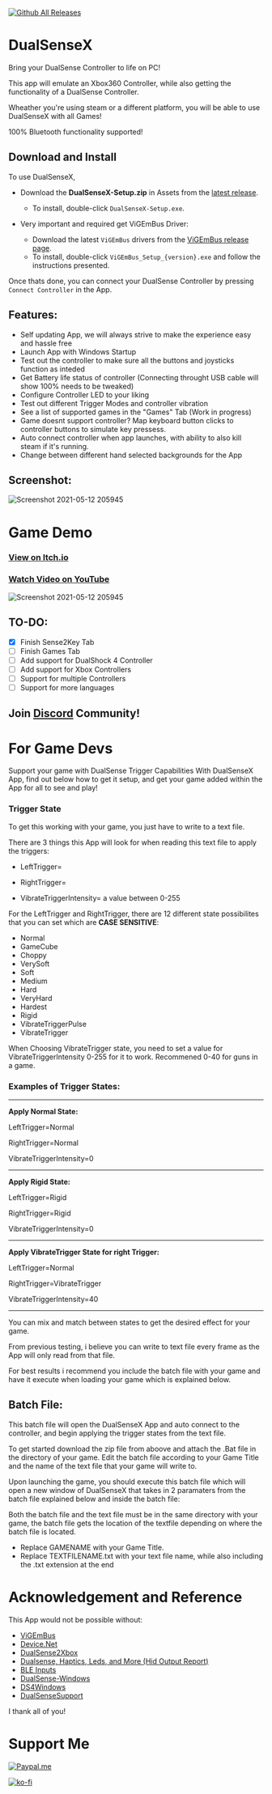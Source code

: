  [![**Github All Releases**](https://img.shields.io/github/downloads/Paliverse/DualSenseX/total.svg)](https://img.shields.io/github/downloads/Paliverse/DualSenseX/total.svg)
 
 # **DualSenseX**

Bring your DualSense Controller to life on PC!

This app will emulate an Xbox360 Controller, while also getting the functionality of a DualSense Controller.

Wheather you're using steam or a different platform, you will be able to use DualSenseX with all Games!

100% Bluetooth functionality supported!

## Download and Install

To use DualSenseX,

* Download the **DualSenseX-Setup.zip** in Assets from the [latest release](https://github.com/Paliverse/DualSenseX/releases/latest).  
    * To install, double-click `DualSenseX-Setup.exe`.

* Very important and required get ViGEmBus Driver:
    * Download the latest `ViGEmBus` drivers from the [ViGEmBus release page](https://github.com/ViGEm/ViGEmBus/releases/latest).  
    * To install, double-click `ViGEmBus_Setup_{version}.exe` and follow the instructions presented.

Once thats done, you can connect your DualSense Controller by pressing `Connect Controller` in the App.

## **Features:**
- Self updating App, we will always strive to make the experience easy and hassle free
- Launch App with Windows Startup
- Test out the controller to make sure all the buttons and joysticks function as inteded
- Get Battery life status of controller (Connecting throught USB cable will show 100% needs to be tweaked)
- Configure Controller LED to your liking
- Test out different Trigger Modes and controller vibration
- See a list of supported games in the "Games" Tab (Work in progress)
- Game doesnt support controller? Map keyboard button clicks to controller buttons to simulate key pressess.
- Auto connect controller when app launches, with ability to also kill steam if it's running.
- Change between different hand selected backgrounds for the App

## **Screenshot:**
![Screenshot 2021-05-12 205945](https://user-images.githubusercontent.com/4289084/118066856-11678d80-b365-11eb-9739-e12dcfbac3c0.png)

# **Game Demo**
### [**View on Itch.io**](https://paliverse.itch.io/dualsensex-game-demo)
### [**Watch Video on YouTube**](https://www.youtube.com/watch?v=VQABnviCeRw)

![Screenshot 2021-05-12 205945](https://img.itch.zone/aW1nLzYwMTU0NzcucG5n/original/KQkDLv.png)

## **TO-DO:**
- [X] Finish Sense2Key Tab 
- [ ] Finish Games Tab 
- [ ] Add support for DualShock 4 Controller
- [ ] Add support for Xbox Controllers
- [ ] Support for multiple Controllers
- [ ] Support for more languages

## Join [**Discord**](https://discord.gg/HknYZ5qr7R) Community!

# **For Game Devs**

Support your game with DualSense Trigger Capabilities With DualSenseX App, find out below how to get it setup, and get your game added within the App for all to see and play!

### **Trigger State**
To get this working with your game, you just have to write to a text file.

There are 3 things this App will look for when reading this text file to apply the triggers:

- LeftTrigger=

- RightTrigger=

- VibrateTriggerIntensity= a value between 0-255

For the LeftTrigger and RightTrigger, there are 12 different state possibilites that you can set which are **CASE SENSITIVE**:

- Normal
- GameCube
- Choppy
- VerySoft
- Soft
- Medium
- Hard
- VeryHard
- Hardest
- Rigid
- VibrateTriggerPulse
- VibrateTrigger

When Choosing VibrateTrigger state, you need to set a value for VibrateTriggerIntensity 0-255 for it to work. Recommened 0-40 for guns in a game.

### **Examples of Trigger States:**
____
**Apply Normal State:**

LeftTrigger=Normal

RightTrigger=Normal

VibrateTriggerIntensity=0
___________________
**Apply Rigid State:**

LeftTrigger=Rigid

RightTrigger=Rigid

VibrateTriggerIntensity=0
___________________
**Apply VibrateTrigger State for right Trigger:**

LeftTrigger=Normal

RightTrigger=VibrateTrigger

VibrateTriggerIntensity=40
___________________
You can mix and match between states to get the desired effect for your game.

From previous testing, i believe you can write to text file every frame as the App will only read from that file.

For best results i recommend you include the batch file with your game and have it execute when loading your game which is explained below.

## **Batch File:**
This batch file will open the DualSenseX App and auto connect to the controller, and begin applying the trigger states from the text file.

To get started download the zip file from aboove and attach the .Bat file in the directory of your game.
Edit the batch file according to your Game Title and the name of the text file that your game will write to.

Upon launching the game, you should execute this batch file which will open a new window
of DualSenseX that takes in 2 paramaters from the batch file explained below and inside the batch file:

Both the batch file and the text file must be in the same directory with your game, the batch file gets the location of the 
textfile depending on where the batch file is located.

- Replace GAMENAME with your Game Title.
- Replace TEXTFILENAME.txt with your text file name, while also including the .txt extension at the end

# Acknowledgement and Reference
This App would not be possible without:
* [ViGEmBus](https://github.com/ViGEm/ViGEmBus)
* [Device.Net](https://github.com/MelbourneDeveloper/Device.Net)
* [DualSense2Xbox](https://github.com/Solla/DualSense2Xbox)
* [Dualsense, Haptics, Leds, and More (Hid Output Report)](https://www.reddit.com/r/gamedev/comments/jumvi5/dualsense_haptics_leds_and_more_hid_output_report/)
* [BLE Inputs](https://gist.github.com/Ryochan7/91a9759deb5dff3096fc5afd50ba19e2)
* [DualSense-Windows](https://github.com/Ohjurot/DualSense-Windows)
* [DS4Windows](https://github.com/Ryochan7/DS4Windows)
* [DualSenseSupport](https://github.com/Mxater/DualSenseSupport)

I thank all of you!

# **Support Me**
[![Paypal.me](https://3.bp.blogspot.com/-8ebAKPD8I84/XKGZxo1IG3I/AAAAAAAAQ1M/cWq0ecuHUy0p4z6A56x32Hz2EycZR5mfwCLcBGAs/s1600/paypal_me-copy-300x140.png)](https://www.paypal.com/paypalme/paliverse)

[![ko-fi](https://ko-fi.com/img/githubbutton_sm.svg)](https://ko-fi.com/L4L14MUFI)
